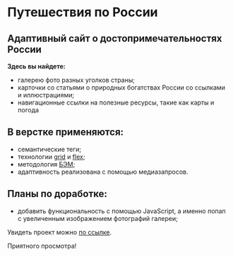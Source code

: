 # Путешествия по России 
## Адаптивный сайт о достопримечательностях России 
__Здесь вы найдете:__ 
* галерею фото разных уголков страны; 
* карточки со статьями о природных богатствах России со ссылками и иллюстрациями; 
* навигационные ссылки на полезные ресурсы, такие как карты и погода 
 
## В верстке применяются:
- семантические теги;
- технологии [grid](https://www.w3.org/TR/css-grid-1/) и [flex](https://www.w3.org/TR/css-flexbox-1/);
- методология [БЭМ](https://ru.bem.info/methodology/);
- адаптивность реализована с помощью медиазапросов.
 
## Планы по доработке:
- добавить функциональность с помощью JavaScript, а именно попап с увеличенным изображением фотографий галереи;


 
Увидеть проект можно [по ссылке](https://morozovaworld.github.io/russian-travel/). 
 
Приятного просмотра!
